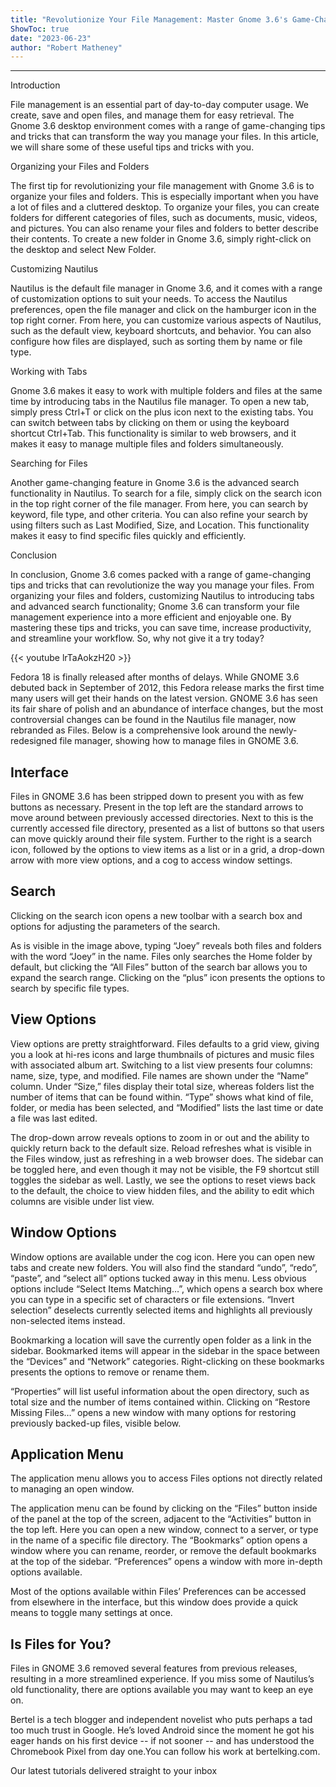 ```yaml
---
title: "Revolutionize Your File Management: Master Gnome 3.6's Game-Changing Tips and Tricks Today!"
ShowToc: true 
date: "2023-06-23"
author: "Robert Matheney"
---
```

*****
Introduction

File management is an essential part of day-to-day computer usage. We create, save and open files, and manage them for easy retrieval. The Gnome 3.6 desktop environment comes with a range of game-changing tips and tricks that can transform the way you manage your files. In this article, we will share some of these useful tips and tricks with you.

Organizing your Files and Folders

The first tip for revolutionizing your file management with Gnome 3.6 is to organize your files and folders. This is especially important when you have a lot of files and a cluttered desktop. To organize your files, you can create folders for different categories of files, such as documents, music, videos, and pictures. You can also rename your files and folders to better describe their contents. To create a new folder in Gnome 3.6, simply right-click on the desktop and select New Folder.

Customizing Nautilus

Nautilus is the default file manager in Gnome 3.6, and it comes with a range of customization options to suit your needs. To access the Nautilus preferences, open the file manager and click on the hamburger icon in the top right corner. From here, you can customize various aspects of Nautilus, such as the default view, keyboard shortcuts, and behavior. You can also configure how files are displayed, such as sorting them by name or file type.

Working with Tabs

Gnome 3.6 makes it easy to work with multiple folders and files at the same time by introducing tabs in the Nautilus file manager. To open a new tab, simply press Ctrl+T or click on the plus icon next to the existing tabs. You can switch between tabs by clicking on them or using the keyboard shortcut Ctrl+Tab. This functionality is similar to web browsers, and it makes it easy to manage multiple files and folders simultaneously.

Searching for Files

Another game-changing feature in Gnome 3.6 is the advanced search functionality in Nautilus. To search for a file, simply click on the search icon in the top right corner of the file manager. From here, you can search by keyword, file type, and other criteria. You can also refine your search by using filters such as Last Modified, Size, and Location. This functionality makes it easy to find specific files quickly and efficiently.

Conclusion

In conclusion, Gnome 3.6 comes packed with a range of game-changing tips and tricks that can revolutionize the way you manage your files. From organizing your files and folders, customizing Nautilus to introducing tabs and advanced search functionality; Gnome 3.6 can transform your file management experience into a more efficient and enjoyable one. By mastering these tips and tricks, you can save time, increase productivity, and streamline your workflow. So, why not give it a try today?

{{< youtube lrTaAokzH20 >}} 



Fedora 18 is finally released after months of delays. While GNOME 3.6 debuted back in September of 2012, this Fedora release marks the first time many users will get their hands on the latest version. GNOME 3.6 has seen its fair share of polish and an abundance of interface changes, but the most controversial changes can be found in the Nautilus file manager, now rebranded as Files. Below is a comprehensive look around the newly-redesigned file manager, showing how to manage files in GNOME 3.6.

 
## Interface
 

 
Files in GNOME 3.6 has been stripped down to present you with as few buttons as necessary. Present in the top left are the standard arrows to move around between previously accessed directories. Next to this is the currently accessed file directory, presented as a list of buttons so that users can move quickly around their file system. Further to the right is a search icon, followed by the options to view items as a list or in a grid, a drop-down arrow with more view options, and a cog to access window settings.
 
## Search
 
Clicking on the search icon opens a new toolbar with a search box and options for adjusting the parameters of the search.
 
As is visible in the image above, typing “Joey” reveals both files and folders with the word “Joey” in the name. Files only searches the Home folder by default, but clicking the “All Files” button of the search bar allows you to expand the search range. Clicking on the “plus” icon presents the options to search by specific file types.
 
## View Options
 
View options are pretty straightforward. Files defaults to a grid view, giving you a look at hi-res icons and large thumbnails of pictures and music files with associated album art. Switching to a list view presents four columns: name, size, type, and modified. File names are shown under the “Name” column. Under “Size,” files display their total size, whereas folders list the number of items that can be found within. “Type” shows what kind of file, folder, or media has been selected, and “Modified” lists the last time or date a file was last edited.
 
The drop-down arrow reveals options to zoom in or out and the ability to quickly return back to the default size. Reload refreshes what is visible in the Files window, just as refreshing in a web browser does. The sidebar can be toggled here, and even though it may not be visible, the F9 shortcut still toggles the sidebar as well. Lastly, we see the options to reset views back to the default, the choice to view hidden files, and the ability to edit which columns are visible under list view.
 
## Window Options
 
Window options are available under the cog icon. Here you can open new tabs and create new folders. You will also find the standard “undo”, “redo”, “paste”, and “select all” options tucked away in this menu. Less obvious options include “Select Items Matching…”, which opens a search box where you can type in a specific set of characters or file extensions. “Invert selection” deselects currently selected items and highlights all previously non-selected items instead.
 
Bookmarking a location will save the currently open folder as a link in the sidebar. Bookmarked items will appear in the sidebar in the space between the “Devices” and “Network” categories. Right-clicking on these bookmarks presents the options to remove or rename them.
 
“Properties” will list useful information about the open directory, such as total size and the number of items contained within. Clicking on “Restore Missing Files…” opens a new window with many options for restoring previously backed-up files, visible below.
 
## Application Menu
 
The application menu allows you to access Files options not directly related to managing an open window.
 
The application menu can be found by clicking on the “Files” button inside of the panel at the top of the screen, adjacent to the “Activities” button in the top left. Here you can open a new window, connect to a server, or type in the name of a specific file directory. The “Bookmarks” option opens a window where you can rename, reorder, or remove the default bookmarks at the top of the sidebar. “Preferences” opens a window with more in-depth options available.
 
Most of the options available within Files’ Preferences can be accessed from elsewhere in the interface, but this window does provide a quick means to toggle many settings at once.
 
## Is Files for You?
 
Files in GNOME 3.6 removed several features from previous releases, resulting in a more streamlined experience. If you miss some of Nautilus’s old functionality, there are options available you may want to keep an eye on.
 
Bertel is a tech blogger and independent novelist who puts perhaps a tad too much trust in Google. He’s loved Android since the moment he got his eager hands on his first device -- if not sooner -- and has understood the Chromebook Pixel from day one.You can follow his work at bertelking.com.
 
Our latest tutorials delivered straight to your inbox





